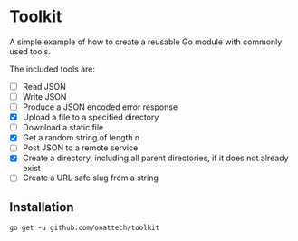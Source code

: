 # Toolkit

A simple example of how to create a reusable Go module with commonly used tools.

The included tools are:

-   [ ] Read JSON
-   [ ] Write JSON
-   [ ] Produce a JSON encoded error response
-   [x] Upload a file to a specified directory
-   [ ] Download a static file
-   [x] Get a random string of length n
-   [ ] Post JSON to a remote service
-   [x] Create a directory, including all parent directories, if it does not already exist
-   [ ] Create a URL safe slug from a string

## Installation

`go get -u github.com/onattech/toolkit`
